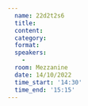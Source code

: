 ```yaml
---
  name: 22d2t2s6
  title: 
  content:
  category: 
  format: 
  speakers: 
    - 
  room: Mezzanine
  date: 14/10/2022
  time_start: '14:30'
  time_end: '15:15'
---
```

